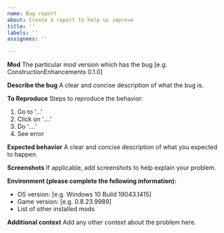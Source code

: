 ```yaml
---
name: Bug report
about: Create a report to help us improve
title: ''
labels: ''
assignees: ''

---
```


**Mod**
The particular mod version which has the bug [e.g. ConstructionEnhancements 0.1.0]

**Describe the bug**
A clear and concise description of what the bug is.

**To Reproduce**
Steps to reproduce the behavior:
1. Go to '...'
2. Click on '....'
3. Do '....'
4. See error

**Expected behavior**
A clear and concise description of what you expected to happen.

**Screenshots**
If applicable, add screenshots to help explain your problem.

**Environment (please complete the following information):**
 - OS version: [e.g. Windows 10 Build 19043.1415]
 - Game version: [e.g. 0.8.23.9989]
 - List of other installed mods

**Additional context**
Add any other context about the problem here.
